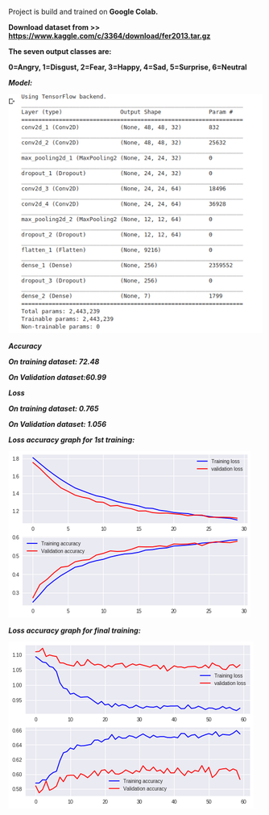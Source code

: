Project is build and trained on <b>Google Colab<b>.

<b>Download dataset from<b> >> https://www.kaggle.com/c/3364/download/fer2013.tar.gz

<b>The seven output classes are:</b>
  
  
0=Angry, 1=Disgust, 2=Fear, 3=Happy, 4=Sad, 5=Surprise, 6=Neutral

<b><i>Model:<i></b>
  

![alt text](https://github.com/torr95/Facial_Recognition/blob/master/images/model.png)

<b>Accuracy</b>
  
  
  On training dataset: </b>72.48</b>
  
  On Validation dataset:<b>60.99</b>


<b>Loss<b>
  
  
  <i>On training dataset: <b>0.765</b><i>
  
  <i>On Validation dataset: <b>1.056</b><i>


<b>Loss accuracy graph for 1st training:</b>
  
![alt text](https://github.com/torr95/Facial_Recognition/blob/master/images/Loss_accuracy_graph.png)

<b>Loss accuracy graph for final training:</b>
  
![alt text](https://github.com/torr95/Facial_Recognition/blob/master/images/Loss_accuracy_graph2.png)
